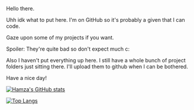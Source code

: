 Hello there.

Uhh idk what to put here. I'm on GitHub so it's probably a given that I can code.

Gaze upon some of my projects if you want.

Spoiler: They're quite bad so don't expect much c:

Also I haven't put everything up here. I still have a whole bunch of project folders just sitting there. I'll upload them to github when I can be bothered.

Have a nice day!

[![Hamza's GitHub stats](https://github-readme-stats.vercel.app/api?username=hamuzadesu)](https://github.com/anuraghazra/github-readme-stats)

[![Top Langs](https://github-readme-stats.vercel.app/api/top-langs/?username=hamuzadesu)](https://github.com/anuraghazra/github-readme-stats)

